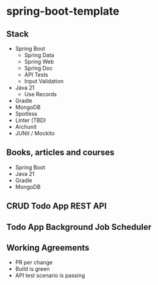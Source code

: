 # spring-boot-template

## Stack

- Spring Boot
   - Spring Data
   - Spring Web
   - Spring Doc
   - API Tests
   - Input Validation
- Java 21
   - Use Records
- Gradle
- MongoDB
- Spotless
- Linter (TBD)
- Archunit
- JUNit / Mockito

## Books, articles and courses
- Spring Boot
- Java 21
- Gradle
- MongoDB
  
## CRUD Todo App REST API
## Todo App Background Job Scheduler
## Working Agreements
- PR per change
- Build is green
- API test scenario is passing
